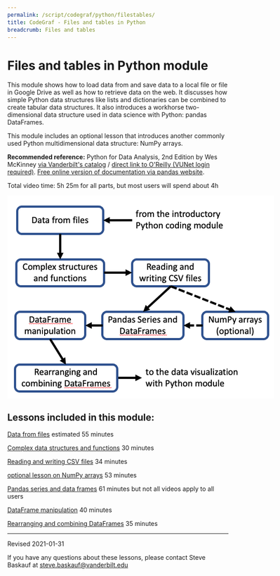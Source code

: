 ```yaml
---
permalink: /script/codegraf/python/filestables/
title: CodeGraf - Files and tables in Python
breadcrumb: Files and tables
---
```


# Files and tables in Python module

This module shows how to load data from and save data to a local file or file in Google Drive as well as how to retrieve data on the web. It discusses how simple Python data structures like lists and dictionaries can be combined to create tabular data structures. It also introduces a workhorse two-dimensional data structure used in data science with Python: pandas DataFrames. 

This module includes an optional lesson that introduces another commonly used Python multidimensional data structure: NumPy arrays.

**Recommended reference:** Python for Data Analysis, 2nd Edition by Wes McKinney [via Vanderbilt's catalog](https://catalog.library.vanderbilt.edu/permalink/01VAN_INST/6ll2l/alma991043601866403276) / [direct link to O'Reilly (VUNet login required)](https://learning.oreilly.com/library/view/python-for-data/9781491957653/). [Free online version of documentation via pandas website](https://pandas.pydata.org/).

Total video time: 5h 25m for all parts, but most users will spend about 4h

<!-- Save for Web Slices (filestables.psd) -->
<div style="position:relative; left:0px; top:0px; width:608px; height:462px;">
	<div style="position:absolute; left:0px; top:0px; width:608px; height:27px;">
		<img src="images/filestables_01.gif" width="608" height="27" alt="">
	</div>
	<div style="position:absolute; left:0px; top:27px; width:22px; height:435px;">
		<img src="images/filestables_02.gif" width="22" height="435" alt="">
	</div>
	<div style="position:absolute; left:22px; top:27px; width:195px; height:60px;">
		<a href="../../020"
			onmouseover="window.status='Data from files lesson';  return true;"
			onmouseout="window.status='';  return true;">
			<img src="images/filestables_03.gif" width="195" height="60" border="0" alt="Data from files lesson"></a>
	</div>
	<div style="position:absolute; left:217px; top:27px; width:66px; height:235px;">
		<img src="images/filestables_04.gif" width="66" height="235" alt="">
	</div>
	<div style="position:absolute; left:283px; top:27px; width:230px; height:60px;">
		<a href="../intro"
			onmouseover="window.status='Introductory Python coding module';  return true;"
			onmouseout="window.status='';  return true;">
			<img src="images/filestables_05.gif" width="230" height="60" border="0" alt="Introductory Python coding module"></a>
	</div>
	<div style="position:absolute; left:513px; top:27px; width:95px; height:235px;">
		<img src="images/filestables_06.gif" width="95" height="235" alt="">
	</div>
	<div style="position:absolute; left:22px; top:87px; width:195px; height:59px;">
		<img src="images/filestables_07.gif" width="195" height="59" alt="">
	</div>
	<div style="position:absolute; left:283px; top:87px; width:230px; height:59px;">
		<img src="images/filestables_08.gif" width="230" height="59" alt="">
	</div>
	<div style="position:absolute; left:22px; top:146px; width:195px; height:60px;">
		<a href="../../021"
			onmouseover="window.status='Complex structures and functions lesson';  return true;"
			onmouseout="window.status='';  return true;">
			<img src="images/filestables_09.gif" width="195" height="60" border="0" alt="Complex structures and functions lesson"></a>
	</div>
	<div style="position:absolute; left:283px; top:146px; width:175px; height:60px;">
		<a href="../../022"
			onmouseover="window.status='Reading and writing CSVs lesson';  return true;"
			onmouseout="window.status='';  return true;">
			<img src="images/filestables_10.gif" width="175" height="60" border="0" alt="Reading and writing CSVs lesson"></a>
	</div>
	<div style="position:absolute; left:458px; top:146px; width:55px; height:116px;">
		<img src="images/filestables_11.gif" width="55" height="116" alt="">
	</div>
	<div style="position:absolute; left:22px; top:206px; width:195px; height:56px;">
		<img src="images/filestables_12.gif" width="195" height="56" alt="">
	</div>
	<div style="position:absolute; left:283px; top:206px; width:175px; height:56px;">
		<img src="images/filestables_13.gif" width="175" height="56" alt="">
	</div>
	<div style="position:absolute; left:22px; top:262px; width:151px; height:66px;">
		<a href="../../009a"
			onmouseover="window.status='DataFrame manipulation lesson';  return true;"
			onmouseout="window.status='';  return true;">
			<img src="images/filestables_14.gif" width="151" height="66" border="0" alt="DataFrame manipulation lesson"></a>
	</div>
	<div style="position:absolute; left:173px; top:262px; width:44px; height:121px;">
		<img src="images/filestables_15.gif" width="44" height="121" alt="">
	</div>
	<div style="position:absolute; left:217px; top:262px; width:182px; height:66px;">
		<a href="../../008"
			onmouseover="window.status='Pandas Series and DataFrames lesson';  return true;"
			onmouseout="window.status='';  return true;">
			<img src="images/filestables_16.gif" width="182" height="66" border="0" alt="Pandas Series and DataFrames lesson"></a>
	</div>
	<div style="position:absolute; left:399px; top:262px; width:46px; height:121px;">
		<img src="images/filestables_17.gif" width="46" height="121" alt="">
	</div>
	<div style="position:absolute; left:445px; top:262px; width:146px; height:66px;">
		<a href="../../007"
			onmouseover="window.status='Optional NumPy arrays lesson';  return true;"
			onmouseout="window.status='';  return true;">
			<img src="images/filestables_18.gif" width="146" height="66" border="0" alt="Optional NumPy arrays lesson"></a>
	</div>
	<div style="position:absolute; left:591px; top:262px; width:17px; height:200px;">
		<img src="images/filestables_19.gif" width="17" height="200" alt="">
	</div>
	<div style="position:absolute; left:22px; top:328px; width:151px; height:55px;">
		<img src="images/filestables_20.gif" width="151" height="55" alt="">
	</div>
	<div style="position:absolute; left:217px; top:328px; width:182px; height:55px;">
		<img src="images/filestables_21.gif" width="182" height="55" alt="">
	</div>
	<div style="position:absolute; left:445px; top:328px; width:146px; height:55px;">
		<img src="images/filestables_22.gif" width="146" height="55" alt="">
	</div>
	<div style="position:absolute; left:22px; top:383px; width:228px; height:62px;">
		<a href="../../009b"
			onmouseover="window.status='Rearranging and combining DataFrames';  return true;"
			onmouseout="window.status='';  return true;">
			<img src="images/filestables_23.gif" width="228" height="62" border="0" alt="Rearranging and combining DataFrames"></a>
	</div>
	<div style="position:absolute; left:250px; top:383px; width:54px; height:79px;">
		<img src="images/filestables_24.gif" width="54" height="79" alt="">
	</div>
	<div style="position:absolute; left:304px; top:383px; width:234px; height:62px;">
		<a href="../viz"
			onmouseover="window.status='Data visualization with Python module';  return true;"
			onmouseout="window.status='';  return true;">
			<img src="images/filestables_25.gif" width="234" height="62" border="0" alt="Data visualization with Python module"></a>
	</div>
	<div style="position:absolute; left:538px; top:383px; width:53px; height:79px;">
		<img src="images/filestables_26.gif" width="53" height="79" alt="">
	</div>
	<div style="position:absolute; left:22px; top:445px; width:228px; height:17px;">
		<img src="images/filestables_27.gif" width="228" height="17" alt="">
	</div>
	<div style="position:absolute; left:304px; top:445px; width:234px; height:17px;">
		<img src="images/filestables_28.gif" width="234" height="17" alt="">
	</div>
</div>
<!-- End Save for Web Slices -->


## Lessons included in this module:

[Data from files](../../020) estimated 55 minutes

[Complex data structures and functions](../../021) 30 minutes

[Reading and writing CSV files](../../022) 34 minutes

[optional lesson on NumPy arrays](../../007) 53 minutes

[Pandas series and data frames](../../008) 61 minutes but not all videos apply to all users

[DataFrame manipulation](../../009a) 40 minutes

[Rearranging and combining DataFrames](../../009b) 35 minutes

----

Revised 2021-01-31

If you have any questions about these lessons, please contact Steve Baskauf at [steve.baskauf@vanderbilt.edu](mailto:steve.baskauf@vanderbilt.edu)
